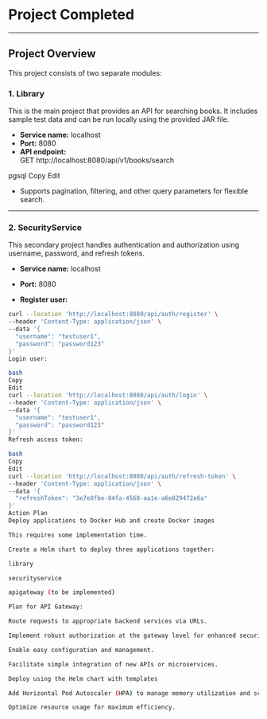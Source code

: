 # Project Completed

---

## Project Overview

This project consists of two separate modules:

### 1. Library  
This is the main project that provides an API for searching books. It includes sample test data and can be run locally using the provided JAR file.

- **Service name:** localhost  
- **Port:** 8080  
- **API endpoint:**  
GET http://localhost:8080/api/v1/books/search

pgsql
Copy
Edit
- Supports pagination, filtering, and other query parameters for flexible search.

---

### 2. SecurityService  
This secondary project handles authentication and authorization using username, password, and refresh tokens.

- **Service name:** localhost  
- **Port:** 8080  

- **Register user:**  
```bash
curl --location 'http://localhost:8080/api/auth/register' \
--header 'Content-Type: application/json' \
--data '{
  "username": "testuser1",
  "password": "password123"
}'
Login user:

bash
Copy
Edit
curl --location 'http://localhost:8080/api/auth/login' \
--header 'Content-Type: application/json' \
--data '{
  "username": "testuser1",
  "password": "password123"
}'
Refresh access token:

bash
Copy
Edit
curl --location 'http://localhost:8080/api/auth/refresh-token' \
--header 'Content-Type: application/json' \
--data '{
  "refreshToken": "3e7e8fbe-84fa-4568-aa1e-a6e029472e6a"
}'
Action Plan
Deploy applications to Docker Hub and create Docker images

This requires some implementation time.

Create a Helm chart to deploy three applications together:

library

securityservice

apigateway (to be implemented)

Plan for API Gateway:

Route requests to appropriate backend services via URLs.

Implement robust authorization at the gateway level for enhanced security.

Enable easy configuration and management.

Facilitate simple integration of new APIs or microservices.

Deploy using the Helm chart with templates

Add Horizontal Pod Autoscaler (HPA) to manage memory utilization and scaling dynamically.

Optimize resource usage for maximum efficiency.
